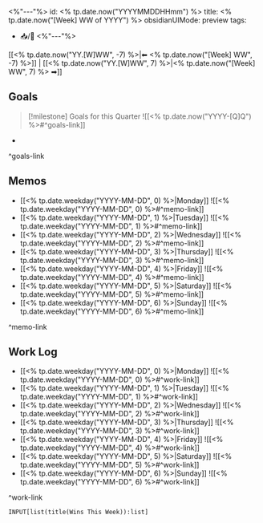 <%"---"%>
id: <% tp.date.now("YYYYMMDDHHmm") %>
title: <% tp.date.now("[Week] WW of YYYY") %>
obsidianUIMode: preview
tags:
- 📥/🌲 
<%"---"%>

[[<% tp.date.now("YY.[W]WW", -7) %>|⬅ <% tp.date.now("[Week] WW", -7) %>]] | [[<% tp.date.now("YY.[W]WW", 7) %>|<% tp.date.now("[Week] WW", 7) %> ➡]]

## Goals

> [!milestone] Goals for this Quarter
> ![[<% tp.date.now("YYYY-[Q]Q") %>#^goals-link]]

- 

^goals-link

## Memos

- [[<% tp.date.weekday("YYYY-MM-DD", 0) %>|Monday]]
	![[<% tp.date.weekday("YYYY-MM-DD", 0) %>#^memo-link]]
- [[<% tp.date.weekday("YYYY-MM-DD", 1) %>|Tuesday]]
	![[<% tp.date.weekday("YYYY-MM-DD", 1) %>#^memo-link]]
- [[<% tp.date.weekday("YYYY-MM-DD", 2) %>|Wednesday]]
	![[<% tp.date.weekday("YYYY-MM-DD", 2) %>#^memo-link]]
- [[<% tp.date.weekday("YYYY-MM-DD", 3) %>|Thursday]]
	![[<% tp.date.weekday("YYYY-MM-DD", 3) %>#^memo-link]]
- [[<% tp.date.weekday("YYYY-MM-DD", 4) %>|Friday]]
	![[<% tp.date.weekday("YYYY-MM-DD", 4) %>#^memo-link]]
- [[<% tp.date.weekday("YYYY-MM-DD", 5) %>|Saturday]]
	![[<% tp.date.weekday("YYYY-MM-DD", 5) %>#^memo-link]]
- [[<% tp.date.weekday("YYYY-MM-DD", 6) %>|Sunday]]
	![[<% tp.date.weekday("YYYY-MM-DD", 6) %>#^memo-link]]

^memo-link

## Work Log

- [[<% tp.date.weekday("YYYY-MM-DD", 0) %>|Monday]]
	![[<% tp.date.weekday("YYYY-MM-DD", 0) %>#^work-link]]
- [[<% tp.date.weekday("YYYY-MM-DD", 1) %>|Tuesday]]
	![[<% tp.date.weekday("YYYY-MM-DD", 1) %>#^work-link]]
- [[<% tp.date.weekday("YYYY-MM-DD", 2) %>|Wednesday]]
	![[<% tp.date.weekday("YYYY-MM-DD", 2) %>#^work-link]]
- [[<% tp.date.weekday("YYYY-MM-DD", 3) %>|Thursday]]
	![[<% tp.date.weekday("YYYY-MM-DD", 3) %>#^work-link]]
- [[<% tp.date.weekday("YYYY-MM-DD", 4) %>|Friday]]
	![[<% tp.date.weekday("YYYY-MM-DD", 4) %>#^work-link]]
- [[<% tp.date.weekday("YYYY-MM-DD", 5) %>|Saturday]]
	![[<% tp.date.weekday("YYYY-MM-DD", 5) %>#^work-link]]
- [[<% tp.date.weekday("YYYY-MM-DD", 6) %>|Sunday]]
	![[<% tp.date.weekday("YYYY-MM-DD", 6) %>#^work-link]] 

^work-link

```meta-bind
INPUT[list(title(Wins This Week)):list]
```
